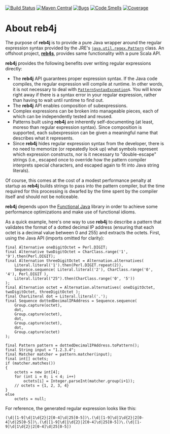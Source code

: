 [![Build Status](https://travis-ci.org/reggert/reb4j.png)](https://travis-ci.org/reggert/reb4j)
[![Maven Central](https://maven-badges.herokuapp.com/maven-central/io.github.reggert/reb4j/badge.svg)](https://maven-badges.herokuapp.com/maven-central/io.github.reggert/reb4j/)
[![Bugs](https://sonarcloud.io/api/project_badges/measure?project=reggert_reb4j&metric=bugs)](https://sonarcloud.io/dashboard?id=reggert_reb4j)
[![Code Smells](https://sonarcloud.io/api/project_badges/measure?project=reggert_reb4j&metric=code_smells)](https://sonarcloud.io/dashboard?id=reggert_reb4j)
[![Coverage](https://sonarcloud.io/api/project_badges/measure?project=reggert_reb4j&metric=coverage)](https://sonarcloud.io/dashboard?id=reggert_reb4j)


# About reb4j

The purpose of **reb4j** is to provide a pure Java wrapper around
the regular expression syntax provided by the JRE's 
[`java.util.regex.Pattern`](http://java.sun.com/javase/6/docs/api/java/util/regex/Pattern.html) class.
An offshoot project, [**reb4s**](https://github.com/reggert/reb4s), provides
same functionality with a pure Scala API.

**reb4j** provides the following benefits over writing regular expressions directly:

* The **reb4j** API guarantees proper expression syntax. If the Java code compiles, the regular expression will compile at runtime. In other words, it is not necessary to deal with [`PatternSyntaxException`](http://java.sun.com/javase/6/docs/api/java/util/regex/PatternSyntaxException.html)s. You will know right away if there is a syntax error in your regular expression, rather than having to wait until runtime to find out. 
* The **reb4j** API enables composition of subexpressions.  
* Complex expressions can be broken into manageable pieces, each of which can be independently tested and reused.
* Patterns built using **reb4j** are inherently self-documenting (at least, moreso than regular expression syntax). Since composition is supported, each subexpression can be given a meaningful name that describes what it represents.
* Since **reb4j** hides regular expression syntax from the developer, there is no need to memorize (or repeatedly look up) what symbols represent which expression constructs, nor is it necessary to "double-escape" strings (i.e., escaped once to override how the pattern compiler interprets special characters, and escaped again to fit into Java string literals).
	

Of course, this comes at the cost of a modest performance penalty at startup as **reb4j** builds strings to pass into the pattern compiler, but the time required for this processing is dwarfed by the time spent by the compiler itself and should not be noticeable.

**reb4j** depends upon the [Functional Java](http://functionaljava.org) library in order to achieve some performance optimizations and make use of functional idioms.

As a quick example, here's one way to use **reb4j** to describe a pattern that validates the format of a dotted decimal IP address (ensuring that each octet is a decimal value between 0 and 255) and extracts the octets.  First, using the Java API (imports omitted for clarity):
	
    final Alternative oneDigitOctet = Perl.DIGIT;
    final Alternative twoDigitOctet = CharClass.range('1', '9').then(Perl.DIGIT);
    final Alternation threeDigitOctet = Alternation.alternatives(
        Literal.literal('1').then(Perl.DIGIT.repeat(2)),
        Sequence.sequence( Literal.literal('2'), CharClass.range('0', '4'), Perl.DIGIT ),
        Literal.literal("25").then(CharClass.range('0', '5'))
    );
    final Alternation octet = Alternation.alternatives( oneDigitOctet, twoDigitOctet, threeDigitOctet );
    final CharLiteral dot = Literal.literal('.');
    final Sequence dottedDecimalIPAddress = Sequence.sequence(
        Group.capture(octet), 
        dot, 
        Group.capture(octet), 
        dot, 
        Group.capture(octet), 
        dot, 
        Group.capture(octet)
    );
        
    final Pattern pattern = dottedDecimalIPAddress.toPattern();
    final String input = "1.2.3.4";
    final Matcher matcher = pattern.matcher(input);
    final int[] octets;
    if (matcher.matches())
    {
        octets = new int[4];
        for (int i = 0; i < 4; i++)
            octets[i] = Integer.parseInt(matcher.group(i+1));
        // octets = {1, 2, 3, 4}
    }
    else
        octets = null;

For reference, the generated regular expression looks like this:
	
    (\d|[1-9]\d|1\d{2}|2[0-4]\d|25[0-5])\.(\d|[1-9]\d|1\d{2}|2[0-4]\d|25[0-5])\.(\d|[1-9]\d|1\d{2}|2[0-4]\d|25[0-5])\.(\d|[1-9]\d|1\d{2}|2[0-4]\d|25[0-5])
